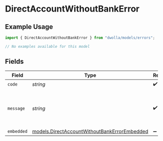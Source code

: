 # DirectAccountWithoutBankError

## Example Usage

```typescript
import { DirectAccountWithoutBankError } from "dwolla/models/errors";

// No examples available for this model
```

## Fields

| Field                                                                                                 | Type                                                                                                  | Required                                                                                              | Description                                                                                           | Example                                                                                               |
| ----------------------------------------------------------------------------------------------------- | ----------------------------------------------------------------------------------------------------- | ----------------------------------------------------------------------------------------------------- | ----------------------------------------------------------------------------------------------------- | ----------------------------------------------------------------------------------------------------- |
| `code`                                                                                                | *string*                                                                                              | :heavy_check_mark:                                                                                    | N/A                                                                                                   | ValidationError                                                                                       |
| `message`                                                                                             | *string*                                                                                              | :heavy_check_mark:                                                                                    | N/A                                                                                                   | Validation error(s) present. See embedded errors list for more details.                               |
| `embedded`                                                                                            | [models.DirectAccountWithoutBankErrorEmbedded](../../models/directaccountwithoutbankerrorembedded.md) | :heavy_minus_sign:                                                                                    | N/A                                                                                                   |                                                                                                       |